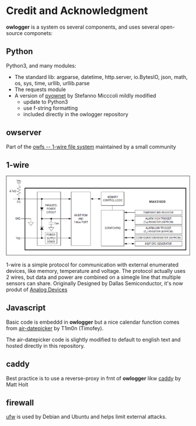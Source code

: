 # Credit and Acknowledgment

__owlogger__ is a system os several components, and uses several open-source componets:

## Python

Python3, and many modules:

 * The standard lib: argparse, datetime, http.server, io.BytesIO, json, math, os, sys, time, urllib, urllib.parse
 * The requests module
 * A version of [pyownet](https://github.com/miccoli/pyownet) by Stefanno Micccoli mildly modified
   * update to Python3
   * use f-string formatting
   * included directly in the owlogger repository

## owserver

Part of the [owfs -- 1-wire file system](https://github.com/owfs/owfs) maintained by a small community

## 1-wire

![8130](8130.gif)

1-wire is a simple protocol for communication with external enumerated devices, like memory, temperature and voltage. The protocol actually uses 2 wires, but data and power are combined on a simegle line that multiple sensors can share. Originally Designed by Dallas Semiconductor, it's now  produt of [Analog Devices](https://www.analog.com/en/product-category/1wire-devices.html)

## Javascript

Basic code is embeddd in __owlogger__ but a nice calendar function comes from [air-datepicker](https://github.com/t1m0n/air-datepicker) by T1m0n (Timofey).

The air-datepicker code is slightly modified to default to english text and hosted directly in this repository.

## caddy

Best practice is to use a reverse-proxy in frnt of __owlogger__ likw [caddy](https://github.com/caddyserver/caddy) by Matt Holt

## firewall

[ufw](https://github.com/caddyserver/caddy) is used by Debian and Ubuntu and helps limit external attacks.
